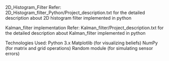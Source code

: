 

2D_Histogram_Filter
Refer: 2D_Histogram_filter_Python/Project_description.txt for the detailed description about 2D histogram filter implemented in python

Kalman_filter implementation
Refer: Kalman_filter/Project_description.txt for the detailed description about Kalman_filter implemented in python

Technologies Used:
Python 3.x
Matplotlib (for visualizing beliefs)
NumPy (for matrix and grid operations)
Random module (for simulating sensor errors)

